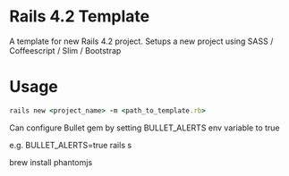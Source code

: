 # Rails 4.2 Template

A template for new Rails 4.2 project.  Setups a new project using SASS / Coffeescript / Slim / Bootstrap

# Usage

```ruby
rails new <project_name> -m <path_to_template.rb>
```

Can configure Bullet gem by setting
BULLET_ALERTS env variable to true

e.g.
BULLET_ALERTS=true rails s

brew install phantomjs
